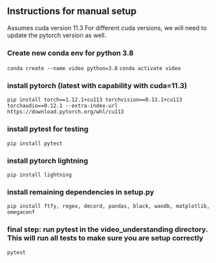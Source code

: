 ## Instructions for manual setup
Assumes cuda version 11.3  For different cuda versions, we will need to update the pytorch version as well.


### Create new conda env for python 3.8
`conda create --name video python=3.8`
`conda activate video`

### install pytorch (latest with capability with cuda=11.3)
`pip install torch==1.12.1+cu113 torchvision==0.13.1+cu113 torchaudio==0.12.1 --extra-index-url https://download.pytorch.org/whl/cu113`

### install pytest for testing
`pip install pytest`

### install pytorch lightning
`pip install lightning`

### install remaining dependencies in setup.py 
`pip install ftfy, regex, decord, pandas, black, wandb, matplotlib, omegaconf`

### final step: run pytest in the video_understanding directory.  This will run all tests to make sure you are setup correctly
`pytest`